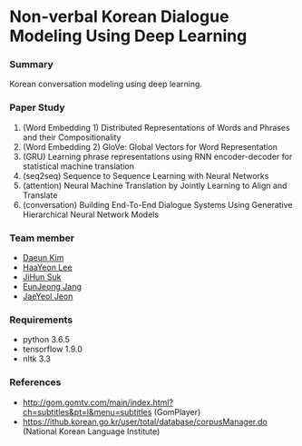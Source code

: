 # Non-verbal Korean Dialogue Modeling Using Deep Learning 

### Summary
Korean conversation modeling using deep learning. 

### Paper Study
1. (Word Embedding 1) Distributed Representations of Words and Phrases and their Compositionality 
2. (Word Embedding 2) GloVe: Global Vectors for Word Representation
3. (GRU) Learning phrase representations using RNN encoder-decoder for statistical machine translation
4. (seq2seq) Sequence to Sequence Learning with Neural Networks
5. (attention) Neural Machine Translation by Jointly Learning to Align and Translate
6. (conversation) Building End-To-End Dialogue Systems Using Generative Hierarchical Neural Network Models

### Team member
* [Daeun Kim](https://github.com/kde0820)
* [HaaYeon Lee](https://github.com/LeeHaaYeon)
* [JiHun Suk](https://github.com/tjrwlgns1198)
* [EunJeong Jang](https://github.com/cs801458j)
* [JaeYeol Jeon](https://github.com/JaytenJeon)

### Requirements
* python 3.6.5
* tensorflow 1.9.0
* nltk 3.3

### References
* http://gom.gomtv.com/main/index.html?ch=subtitles&pt=l&menu=subtitles (GomPlayer)
* https://ithub.korean.go.kr/user/total/database/corpusManager.do (National Korean Language Institute)
